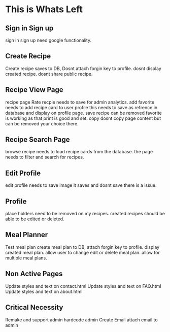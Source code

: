 # This is Whats Left

## Sign in Sign up 
sign in sign up need google functionality.

## Create Recipe
Create recipe saves to DB, 
Dosnt attach forgin key to profile.
dosnt display created recipe.
dosnt share public recipe.

## Recipe View Page
recipe page Rate recpie needs to save for admin analytics.
add favorite needs to add recipe card to user profile 
this needs to save as refrence in database and display on profile page.
save recipe can be removed favorite is working as that 
print is good and set. copy dosnt copy page content but can be removed your choice there.

## Recipe Search Page
browse recipe needs to load recipe cards from the database.
the page needs to filter and search for recipes.

## Edit Profile
edit profile needs to save image it saves and dosnt save there is a issue.

## Profile
place holders need to be removed on my recipes.
created recipes should be able to be edited or deleted.

## Meal Planner
Test meal plan create meal plan to DB,
attach forgin key to profile.
display created meal plan.
allow user to change edit or delete meal plan.
allow for multiple meal plans.

## Non Active Pages
Update styles and text on contact.html
Update styles and text on FAQ.html
Update styles and text on about.html

## Critical Necessity
Remake and support admin
hardcode admin
Create Email 
attach email to admin
